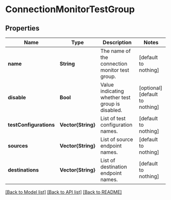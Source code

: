 # ConnectionMonitorTestGroup


## Properties
Name | Type | Description | Notes
------------ | ------------- | ------------- | -------------
**name** | **String** | The name of the connection monitor test group. | [default to nothing]
**disable** | **Bool** | Value indicating whether test group is disabled. | [optional] [default to nothing]
**testConfigurations** | **Vector{String}** | List of test configuration names. | [default to nothing]
**sources** | **Vector{String}** | List of source endpoint names. | [default to nothing]
**destinations** | **Vector{String}** | List of destination endpoint names. | [default to nothing]


[[Back to Model list]](../README.md#models) [[Back to API list]](../README.md#api-endpoints) [[Back to README]](../README.md)


